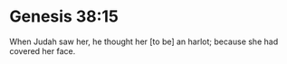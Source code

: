 # Genesis 38:15

When Judah saw her, he thought her [to be] an harlot; because she had covered her face.